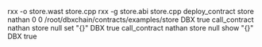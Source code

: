 rxx -o store.wast store.cpp
rxx -g store.abi store.cpp
deploy_contract store nathan 0 0 /root/dbxchain/contracts/examples/store DBX true
call_contract nathan store null set "{}" DBX true
call_contract nathan store null show "{}" DBX true
